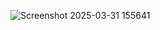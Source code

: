 ![Screenshot 2025-03-31 155641](https://github.com/user-attachments/assets/b1341214-3cc3-4f97-977c-97845a5fdd24)
